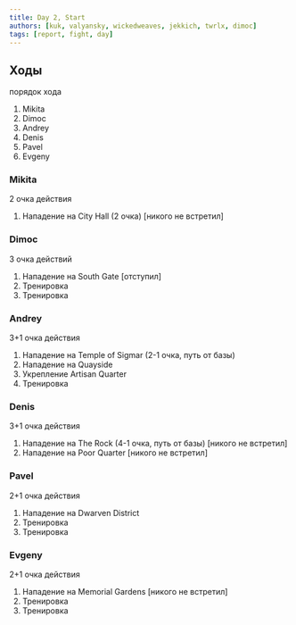 ```yaml
---
title: Day 2, Start
authors: [kuk, valyansky, wickedweaves, jekkich, twrlx, dimoc]
tags: [report, fight, day]
---
```


## Ходы

порядок хода

1. Mikita
2. Dimoc
3. Andrey
4. Denis
5. Pavel
6. Evgeny

### Mikita

2 очка действия

1. Нападение на City Hall (2 очка) [никого не встретил]

### Dimoc

3 очка действий

1. Нападение на South Gate [отступил]
2. Тренировка
3. Тренировка

### Andrey

3+1 очка действия

1. Нападение на Temple of Sigmar (2-1 очка, путь от базы)
2. Нападение на Quayside
3. Укрепление Artisan Quarter
4. Тренировка

### Denis

3+1 очка действия

1. Нападение на The Rock (4-1 очка, путь от базы) [никого не встретил]
2. Нападение на Poor Quarter [никого не встретил]

### Pavel

2+1 очка действия

1. Нападение на Dwarven District
2. Тренировка
3. Тренировка

### Evgeny

2+1 очка действия

1. Нападение на Memorial Gardens [никого не встретил]
2. Тренировка
3. Тренировка